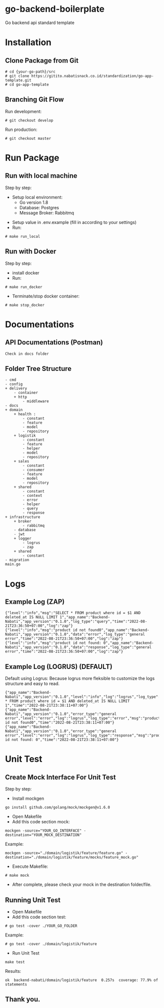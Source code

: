 # go-backend-boilerplate

Go backend api standard template

# Installation
## Clone Package from Git
``` 
# cd {your-go-path}/src 
# git clone https://gitito.nabatisnack.co.id/standardization/go-app-template.git
# cd go-app-template
```

## Branching Git Flow

Run development:
``` 
# git checkout develop
``` 
Run production:
``` 
# git checkout master
```

# Run Package 
## Run with local machine

Step by step:
+ Setup local environment: 
    - Go version 1.8
    - Database: Postgres
    - Message Broker: Rabbitmq
- Setup value in .env.example (fill in according to your settings)
- Run:
``` 
# make run_local
```

## Run with Docker

Step by step:
- install docker
- Run:
``` 
# make run_docker
``` 
- Terminate/stop docker container:
``` 
# make stop_docker
```

# Documentations
## API Documentations (Postman)

```  
Check in docs folder
```

## Folder Tree Structure
``` 
- cmd 
- config 
+ delivery 
    - container 
    + http 
        - middleware
- docs
+ domain
    + health : 
        - constant
        - feature
        - model
        - repository
    + logistik
        - constant
        - feature
        - helper
        - model
        - repository
    + sales
        - constant
        - consumer
        - feature
        - model
        - repository
    + shared
        - constant
        - context
        - error
        - helper
        - query
        - response
+ infrastructure
    + broker
        - rabbitmq
    - database
    - jwt
    + logger
        - logrus
        - zap
    + shared
        - constant
- migration
main.go
```

# Logs
## Example Log (ZAP)
```  
{"level":"info","msg":"SELECT * FROM product where id = $1 AND deleted_at IS NULL LIMIT 1","app_name":"Backend-Nabati","app_version":"0.1.0","log_type":"query","time":"2022-08-21T23:36:50+07:00","log":"zap"}
{"level":"info","msg":"product id not found0","app_name":"Backend-Nabati","app_version":"0.1.0","data":"error","log_type":"general error","time":"2022-08-21T23:36:50+07:00","log":"zap"}
{"level":"info","msg":"product id not found: 0","app_name":"Backend-Nabati","app_version":"0.1.0","data":"response","log_type":"general error","time":"2022-08-21T23:36:50+07:00","log":"zap"}
```

## Example Log (LOGRUS) (DEFAULT)
Default using Logrus: Because logrus more fleksible to customize the logs structure and easy to read.
```  
{"app_name":"Backend-Nabati","app_version":"0.1.0","level":"info","log":"logrus","log_type":"query","msg":"SELECT * FROM product where id = $1 AND deleted_at IS NULL LIMIT 1","time":"2022-08-21T23:38:11+07:00"}
{"app_name":"Backend-Nabati","app_version":"0.1.0","error_type":"general error","level":"error","log":"logrus","log_type":"error","msg":"product id not found0","time":"2022-08-21T23:38:11+07:00"}
{"app_name":"Backend-Nabati","app_version":"0.1.0","error_type":"general error","level":"error","log":"logrus","log_type":"response","msg":"product id not found: 0","time":"2022-08-21T23:38:11+07:00"}
```

# Unit Test
## Create Mock Interface For Unit Test

Step by step:
- Install mockgen
```
go install github.com/golang/mock/mockgen@v1.6.0
```
- Open Makefile
- Add this code section mock:

```
mockgen -source="YOUR_GO_INTERFACE" -destination="YOUR_MOCK_DESTINATION"
```

Example:
```
mockgen -source="./domain/logistik/feature/feature.go" -destination="./domain/logistik/feature/mocks/feature_mock.go"
```
- Execute Makefile: 
```
# make mock 
```
- After complete, please check your mock in the destination folder/file.


## Running Unit Test 
- Open Makefile
- Add this code section test:
```
# go test -cover ./YOUR_GO_FOLDER
```
Example:
```
# go test -cover ./domain/logistik/feature
```
- Run Unit Test
```
make test
```
Results:
```
ok  backend-nabati/domain/logistik/feature  0.257s  coverage: 77.9% of statements
```

## Thank you. 
